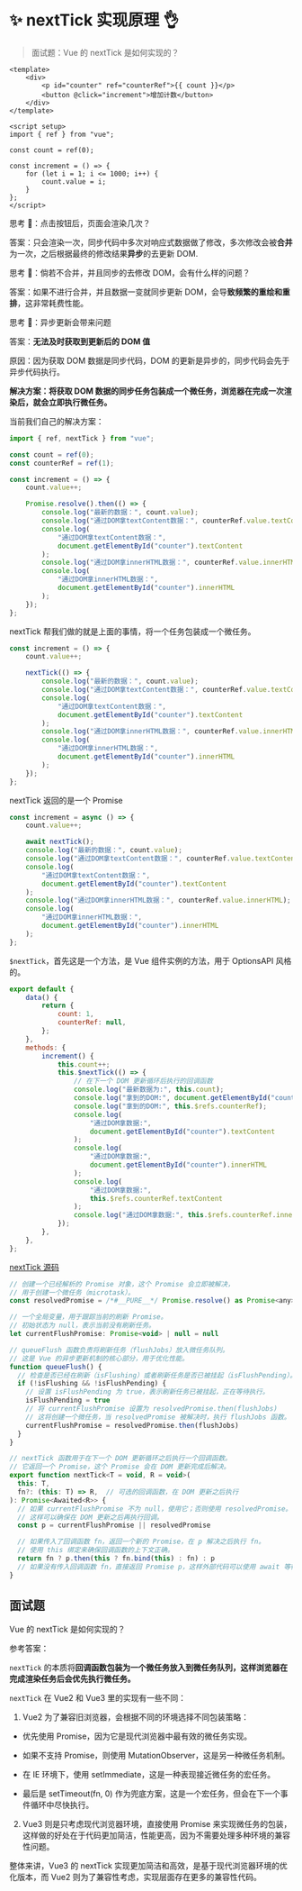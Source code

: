 # ✨ nextTick 实现原理 👌

> 面试题：Vue 的 nextTick 是如何实现的？

```vue
<template>
    <div>
        <p id="counter" ref="counterRef">{{ count }}</p>
        <button @click="increment">增加计数</button>
    </div>
</template>

<script setup>
import { ref } from "vue";

const count = ref(0);

const increment = () => {
    for (let i = 1; i <= 1000; i++) {
        count.value = i;
    }
};
</script>
```

思考 🤔：点击按钮后，页面会渲染几次？

答案：只会渲染一次，同步代码中多次对响应式数据做了修改，多次修改会被**合并**为一次，之后根据最终的修改结果**异步**的去更新 DOM.

思考 🤔：倘若不合并，并且同步的去修改 DOM，会有什么样的问题？

答案：如果不进行合并，并且数据一变就同步更新 DOM，会导**致频繁的重绘和重排**，这非常耗费性能。

思考 🤔：异步更新会带来问题

答案：**无法及时获取到更新后的 DOM 值**

原因：因为获取 DOM 数据是同步代码，DOM 的更新是异步的，同步代码会先于异步代码执行。

**解决方案：将获取 DOM 数据的同步任务包装成一个微任务，浏览器在完成一次渲染后，就会立即执行微任务。**

当前我们自己的解决方案：

```js
import { ref, nextTick } from "vue";

const count = ref(0);
const counterRef = ref(1);

const increment = () => {
    count.value++;

    Promise.resolve().then(() => {
        console.log("最新的数据：", count.value);
        console.log("通过DOM拿textContent数据：", counterRef.value.textContent);
        console.log(
            "通过DOM拿textContent数据：",
            document.getElementById("counter").textContent
        );
        console.log("通过DOM拿innerHTML数据：", counterRef.value.innerHTML);
        console.log(
            "通过DOM拿innerHTML数据：",
            document.getElementById("counter").innerHTML
        );
    });
};
```

nextTick 帮我们做的就是上面的事情，将一个任务包装成一个微任务。

```js
const increment = () => {
    count.value++;

    nextTick(() => {
        console.log("最新的数据：", count.value);
        console.log("通过DOM拿textContent数据：", counterRef.value.textContent);
        console.log(
            "通过DOM拿textContent数据：",
            document.getElementById("counter").textContent
        );
        console.log("通过DOM拿innerHTML数据：", counterRef.value.innerHTML);
        console.log(
            "通过DOM拿innerHTML数据：",
            document.getElementById("counter").innerHTML
        );
    });
};
```

nextTick 返回的是一个 Promise

```js
const increment = async () => {
    count.value++;

    await nextTick();
    console.log("最新的数据：", count.value);
    console.log("通过DOM拿textContent数据：", counterRef.value.textContent);
    console.log(
        "通过DOM拿textContent数据：",
        document.getElementById("counter").textContent
    );
    console.log("通过DOM拿innerHTML数据：", counterRef.value.innerHTML);
    console.log(
        "通过DOM拿innerHTML数据：",
        document.getElementById("counter").innerHTML
    );
};
```

`$nextTick`，首先这是一个方法，是 Vue 组件实例的方法，用于 OptionsAPI 风格的。

```js
export default {
    data() {
        return {
            count: 1,
            counterRef: null,
        };
    },
    methods: {
        increment() {
            this.count++;
            this.$nextTick(() => {
                // 在下一个 DOM 更新循环后执行的回调函数
                console.log("最新数据为:", this.count);
                console.log("拿到的DOM:", document.getElementById("counter"));
                console.log("拿到的DOM:", this.$refs.counterRef);
                console.log(
                    "通过DOM拿数据:",
                    document.getElementById("counter").textContent
                );
                console.log(
                    "通过DOM拿数据:",
                    document.getElementById("counter").innerHTML
                );
                console.log(
                    "通过DOM拿数据:",
                    this.$refs.counterRef.textContent
                );
                console.log("通过DOM拿数据:", this.$refs.counterRef.innerHTML);
            });
        },
    },
};
```

[nextTick 源码](https://github.com/vuejs/core/blob/main/packages/runtime-core/src/scheduler.ts)

```js
// 创建一个已经解析的 Promise 对象，这个 Promise 会立即被解决，
// 用于创建一个微任务（microtask）。
const resolvedPromise = /*#__PURE__*/ Promise.resolve() as Promise<any>

// 一个全局变量，用于跟踪当前的刷新 Promise。
// 初始状态为 null，表示当前没有刷新任务。
let currentFlushPromise: Promise<void> | null = null

// queueFlush 函数负责将刷新任务（flushJobs）放入微任务队列。
// 这是 Vue 的异步更新机制的核心部分，用于优化性能。
function queueFlush() {
  // 检查是否已经在刷新（isFlushing）或者刷新任务是否已被挂起（isFlushPending）。
  if (!isFlushing && !isFlushPending) {
    // 设置 isFlushPending 为 true，表示刷新任务已被挂起，正在等待执行。
    isFlushPending = true
    // 将 currentFlushPromise 设置为 resolvedPromise.then(flushJobs)
    // 这将创建一个微任务，当 resolvedPromise 被解决时，执行 flushJobs 函数。
    currentFlushPromise = resolvedPromise.then(flushJobs)
  }
}

// nextTick 函数用于在下一个 DOM 更新循环之后执行一个回调函数。
// 它返回一个 Promise，这个 Promise 会在 DOM 更新完成后解决。
export function nextTick<T = void, R = void>(
  this: T,
  fn?: (this: T) => R,  // 可选的回调函数，在 DOM 更新之后执行
): Promise<Awaited<R>> {
  // 如果 currentFlushPromise 不为 null，使用它；否则使用 resolvedPromise。
  // 这样可以确保在 DOM 更新之后再执行回调。
  const p = currentFlushPromise || resolvedPromise

  // 如果传入了回调函数 fn，返回一个新的 Promise，在 p 解决之后执行 fn。
  // 使用 this 绑定来确保回调函数的上下文正确。
  return fn ? p.then(this ? fn.bind(this) : fn) : p
  // 如果没有传入回调函数 fn，直接返回 Promise p，这样外部代码可以使用 await 等待 DOM 更新完成。
}
```

## 面试题

Vue 的 nextTick 是如何实现的？

参考答案：

`nextTick` 的本质将**回调函数包装为一个微任务放入到微任务队列，这样浏览器在完成渲染任务后会优先执行微任务。**

`nextTick` 在 Vue2 和 Vue3 里的实现有一些不同：

1.  Vue2 为了兼容旧浏览器，会根据不同的环境选择不同包装策略：

-   优先使用 Promise，因为它是现代浏览器中最有效的微任务实现。

-   如果不支持 Promise，则使用 MutationObserver，这是另一种微任务机制。

-   在 IE 环境下，使用 setImmediate，这是一种表现接近微任务的宏任务。

-   最后是 setTimeout(fn, 0) 作为兜底方案，这是一个宏任务，但会在下一个事件循环中尽快执行。

2.  Vue3 则是只考虑现代浏览器环境，直接使用 Promise 来实现微任务的包装，这样做的好处在于代码更加简洁，性能更高，因为不需要处理多种环境的兼容性问题。

整体来讲，Vue3 的 nextTick 实现更加简洁和高效，是基于现代浏览器环境的优化版本，而 Vue2 则为了兼容性考虑，实现层面存在更多的兼容性代码。
